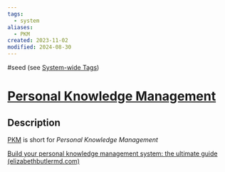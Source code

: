 ```yaml
---
tags:
  - system
aliases:
  - PKM
created: 2023-11-02
modified: 2024-08-30
---
```

#seed  (see [System-wide Tags](../../3RESOURCES/STANDARDS/System-wide%20Tags.md))
# [Personal Knowledge Management](.md)
## Description
[PKM](.md) is short for *Personal Knowledge Management*

[Build your personal knowledge management system: the ultimate guide (elizabethbutlermd.com)](https://elizabethbutlermd.com/personal-knowledge-management/)
